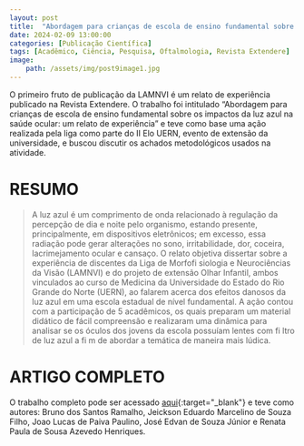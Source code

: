 ```yaml
---
layout: post
title:  "Abordagem para crianças de escola de ensino fundamental sobre os impactos da luz azul na saúde ocular: um relato de experiência"
date: 2024-02-09 13:00:00
categories: [Publicação Científica]
tags: [Acadêmico, Ciência, Pesquisa, Oftalmologia, Revista Extendere]
image: 
    path: /assets/img/post9image1.jpg
---
```


O primeiro fruto de publicação da LAMNVI é um relato de experiência publicado na Revista Extendere. O trabalho foi intitulado “Abordagem para crianças de escola de ensino fundamental sobre os impactos da luz azul na saúde ocular: um relato de experiência” e teve como base uma ação realizada pela liga como parte do II Elo UERN, evento de extensão da universidade, e buscou discutir os achados metodológicos usados na atividade.

# RESUMO

> A luz azul é um comprimento de onda relacionado à regulação da percepção de dia e noite pelo organismo, estando presente, principalmente, em dispositivos eletrônicos; em excesso, essa radiação pode gerar alterações no sono, irritabilidade, dor, coceira, lacrimejamento ocular e cansaço. O relato objetiva dissertar sobre a experiência de discentes da Liga de Morfofi siologia e Neurociências da Visão (LAMNVI) e do projeto de extensão Olhar Infantil, ambos vinculados ao curso de Medicina da Universidade do Estado do Rio Grande do Norte (UERN), ao falarem acerca dos efeitos danosos da luz azul em uma escola estadual de nível fundamental. A ação contou com a participação de 5 acadêmicos, os quais preparam um material didático de fácil compreensão e realizaram uma dinâmica para analisar se os óculos dos jovens da escola possuíam lentes com fi ltro de luz azul a fi m de abordar a temática de maneira mais lúdica.

# ARTIGO COMPLETO

O trabalho completo pode ser acessado [aqui](https://periodicos.apps.uern.br/index.php/EXT/article/view/5788){:target="_blank"} e teve como autores: Bruno dos Santos Ramalho, Jeickson Eduardo Marcelino de Souza Filho, Joao Lucas de Paiva Paulino, José Edvan de Souza Júnior e Renata Paula de Sousa Azevedo Henriques.